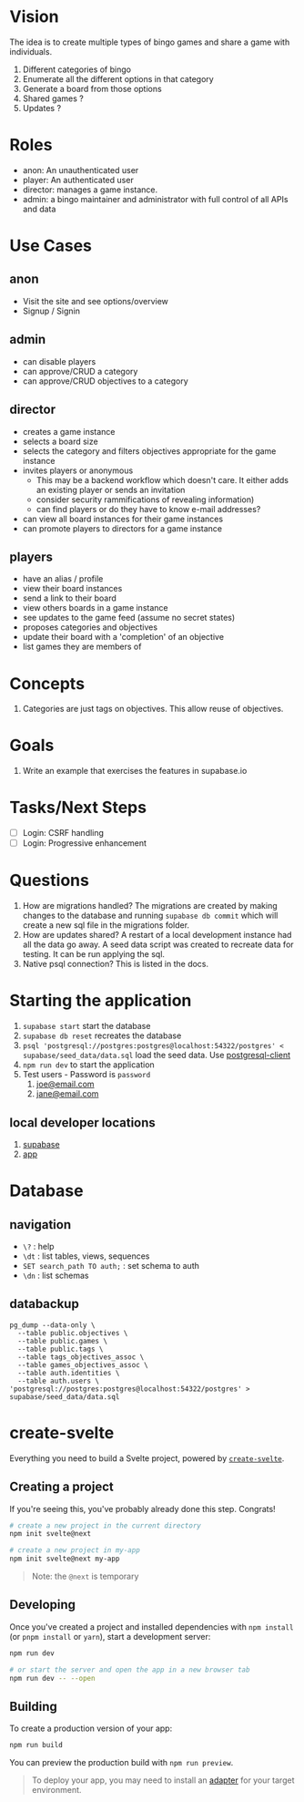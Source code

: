 # Vision

The idea is to create multiple types of bingo games and share a game with individuals.

1. Different categories of bingo
1. Enumerate all the different options in that category
1. Generate a board from those options
1. Shared games ?
1. Updates ?

# Roles

- anon: An unauthenticated user
- player: An authenticated user
- director: manages a game instance.
- admin: a bingo maintainer and administrator with full control of all APIs and data

# Use Cases

## anon

- Visit the site and see options/overview
- Signup / Signin

## admin

- can disable players
- can approve/CRUD a category
- can approve/CRUD objectives to a category

## director

- creates a game instance
- selects a board size
- selects the category and filters objectives appropriate for the game instance
- invites players or anonymous
  - This may be a backend workflow which doesn't care. It either adds an existing player or sends an invitation
  - consider security rammifications of revealing information)
  - can find players or do they have to know e-mail addresses?
- can view all board instances for their game instances
- can promote players to directors for a game instance

## players

- have an alias / profile
- view their board instances
- send a link to their board
- view others boards in a game instance
- see updates to the game feed (assume no secret states)
- proposes categories and objectives
- update their board with a 'completion' of an objective
- list games they are members of

# Concepts

1. Categories are just tags on objectives. This allow reuse of objectives.

# Goals

1. Write an example that exercises the features in supabase.io

# Tasks/Next Steps

- [ ] Login: CSRF handling
- [ ] Login: Progressive enhancement

# Questions

1. How are migrations handled? The migrations are created by making changes to the database and running `supabase db commit` which will create a new sql file in the migrations folder.
2. How are updates shared? A restart of a local development instance had all the data go away. A seed data script was created to recreate data for testing. It can be run applying the sql.
3. Native psql connection? This is listed in the docs.

# Starting the application

1. `supabase start` start the database
1. `supabase db reset` recreates the database
1. `psql 'postgresql://postgres:postgres@localhost:54322/postgres' < supabase/seed_data/data.sql` load the seed data. Use [postgresql-client](https://www.postgresql.org/download/linux/ubuntu/)
1. `npm run dev` to start the application
1. Test users - Password is `password`
   1. joe@email.com
   1. jane@email.com

## local developer locations

1. [supabase](http://localhost:54323/project/default)
1. [app](http://localhost:3000)

# Database

## navigation

- `\?` : help
- `\dt` : list tables, views, sequences
- `SET search_path TO auth;` : set schema to auth
- `\dn` : list schemas

## databackup

```
pg_dump --data-only \
  --table public.objectives \
  --table public.games \
  --table public.tags \
  --table tags_objectives_assoc \
  --table games_objectives_assoc \
  --table auth.identities \
  --table auth.users \
'postgresql://postgres:postgres@localhost:54322/postgres' > supabase/seed_data/data.sql
```

# create-svelte

Everything you need to build a Svelte project, powered by [`create-svelte`](https://github.com/sveltejs/kit/tree/master/packages/create-svelte).

## Creating a project

If you're seeing this, you've probably already done this step. Congrats!

```bash
# create a new project in the current directory
npm init svelte@next

# create a new project in my-app
npm init svelte@next my-app
```

> Note: the `@next` is temporary

## Developing

Once you've created a project and installed dependencies with `npm install` (or `pnpm install` or `yarn`), start a development server:

```bash
npm run dev

# or start the server and open the app in a new browser tab
npm run dev -- --open
```

## Building

To create a production version of your app:

```bash
npm run build
```

You can preview the production build with `npm run preview`.

> To deploy your app, you may need to install an [adapter](https://kit.svelte.dev/docs#adapters) for your target environment.
